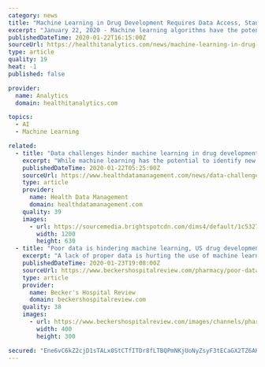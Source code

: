 ```yaml
---
category: news
title: "Machine Learning in Drug Development Requires Data Access, Standards"
excerpt: "January 22, 2020 - Machine learning algorithms have the potential to accelerate and refine the drug development process, but the industry should expand data access and create consistent data standards to ensure drug companies can fully leverage these tools, according to a report from the Government Accountability Office (GAO). Drug companies ..."
publishedDateTime: 2020-01-22T16:15:00Z
sourceUrl: https://healthitanalytics.com/news/machine-learning-in-drug-development-requires-data-access-standards
type: article
quality: 19
heat: -1
published: false

provider:
  name: Analytics
  domain: healthitanalytics.com

topics:
  - AI
  - Machine Learning

related:
  - title: "Data challenges hinder machine learning in drug development"
    excerpt: "While machine learning has the potential to identify new treatments, reduce failure rates in clinical trials and improve drug development, a lack of high-quality data is hindering the use of the technology. That’s among the findings of a new report ..."
    publishedDateTime: 2020-01-22T05:25:00Z
    sourceUrl: https://www.healthdatamanagement.com/news/data-challenges-hinder-machine-learning-in-drug-development
    type: article
    provider:
      name: Health Data Management
      domain: healthdatamanagement.com
    quality: 39
    images:
      - url: https://sourcemedia.brightspotcdn.com/dims4/default/1c53273/2147483647/strip/true/crop/4000x2100+0+284/resize/1200x630!/quality/90/?url=https%3A%2F%2Fsourcemedia.brightspotcdn.com%2Fb2%2Ffb%2F50858dbb4b34bc5539847a86c8c6%2Fdrug-research-090816-a.jpg
        width: 1200
        height: 630
  - title: "Poor data is hindering machine learning, US drug development, study says"
    excerpt: "A lack of proper data is hurting the use of machine learning to develop drugs, which could put U.S. drugmakers at a competitive disadvantage compared to other countries, according to a report from the U.S. Government Accountability Office and the National Academy of Medicine. Machine learning is a type of artificial intelligence that involves ..."
    publishedDateTime: 2020-01-23T19:08:00Z
    sourceUrl: https://www.beckershospitalreview.com/pharmacy/poor-data-is-hindering-machine-learning-us-drug-development-study-says.html
    type: article
    provider:
      name: Becker's Hospital Review
      domain: beckershospitalreview.com
    quality: 38
    images:
      - url: https://www.beckershospitalreview.com/images/channels/pharmacy/3.jpg
        width: 400
        height: 300

secured: "Ene6vC6kZ2cjD1sTALx0StCTfITDr8fLTBQPmNKjUoNyZsyF3tECaGX2TZ6AKsPc26QxQgMjtkMYrVzHnN5+yl+bJD+GviDoYGiZgEHbpvb/m1mMVfS0kOy1sD5AN960MPWOrklsLPTfHMasuiC9dmEj1zpA5h3h8vF88iXZowkEKZjnR4luo30PY9FbsBnHRSWp9WO6c9A9kyBkFlUP1wzh5XyC8VGtkuQD/oNZU6QdqhnoJ1IkCbaUEwpXka0QAFRkXMRv7aXMZm0O37r4n9hdkByY2yvYFv9kgNqtFmJ9pfQcOT62DUo1xFC9bKXJZTgwWzK91QLokAZ6IUR6fGYyGzFb41ubA+EnpDpU6rz23VYvUpGL+0B6hPajsVXwOmp2/X7mfItxHF8WIzHVkzO4Wdvet0bfY2Ug9zxjW13AJbyUcHPj4ptLT8iZ39k/9vg/9ReKAZdAY3U4L+yWHlZcEczvqhS0CvhcAlSX+Oo=;1pDhBmvzFaI08m4DZsFXmA=="
---
```


